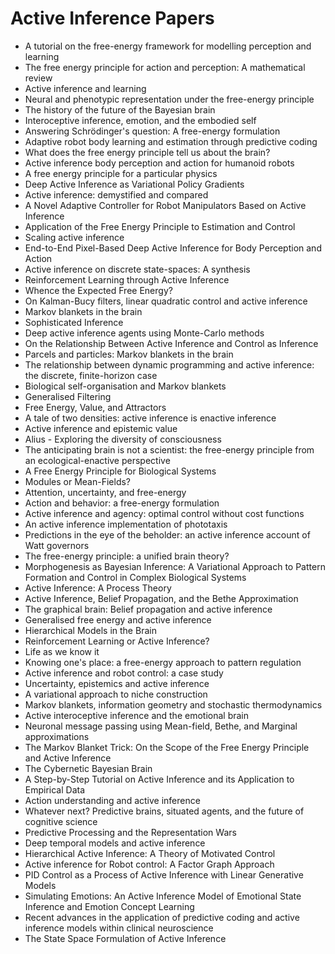 # Active Inference Papers

<ul>

                             

 <li><a target="_blank" href="https://github.com/manjunath5496/Active-Inference-Papers/blob/master/a(1).pdf" style="text-decoration:none;">A tutorial on the free-energy framework for modelling perception and learning</a></li>

 <li><a target="_blank" href="https://github.com/manjunath5496/Active-Inference-Papers/blob/master/a(2).pdf" style="text-decoration:none;">The free energy principle for action and perception: A mathematical review</a></li>

<li><a target="_blank" href="https://github.com/manjunath5496/Active-Inference-Papers/blob/master/a(3).pdf" style="text-decoration:none;">Active inference and learning</a></li>
 <li><a target="_blank" href="https://github.com/manjunath5496/Active-Inference-Papers/blob/master/a(4).pdf" style="text-decoration:none;">Neural and phenotypic representation under the free-energy principle</a></li>                              
<li><a target="_blank" href="https://github.com/manjunath5496/Active-Inference-Papers/blob/master/a(5).pdf" style="text-decoration:none;">The history of the future of the Bayesian brain</a></li>
<li><a target="_blank" href="https://github.com/manjunath5496/Active-Inference-Papers/blob/master/a(6).pdf" style="text-decoration:none;">Interoceptive inference, emotion, and
the embodied self</a></li>
 <li><a target="_blank" href="https://github.com/manjunath5496/Active-Inference-Papers/blob/master/a(7).pdf" style="text-decoration:none;">Answering Schrödinger's question: A free-energy formulation</a></li>

 <li><a target="_blank" href="https://github.com/manjunath5496/Active-Inference-Papers/blob/master/a(8).pdf" style="text-decoration:none;"> Adaptive robot body learning and estimation through predictive coding</a></li>
   <li><a target="_blank" href="https://github.com/manjunath5496/Active-Inference-Papers/blob/master/a(9).pdf" style="text-decoration:none;">What does the free energy principle tell us about the brain?</a></li>
  
   
 <li><a target="_blank" href="https://github.com/manjunath5496/Active-Inference-Papers/blob/master/a(10).pdf" style="text-decoration:none;">Active inference body perception and action for humanoid robots </a></li>                              
<li><a target="_blank" href="https://github.com/manjunath5496/Active-Inference-Papers/blob/master/a(11).pdf" style="text-decoration:none;">A free energy principle for a particular physics</a></li>
<li><a target="_blank" href="https://github.com/manjunath5496/Active-Inference-Papers/blob/master/a(12).pdf" style="text-decoration:none;">Deep Active Inference as Variational Policy Gradients</a></li>
<li><a target="_blank" href="https://github.com/manjunath5496/Active-Inference-Papers/blob/master/a(13).pdf" style="text-decoration:none;">Active inference: demystified and compared</a></li>

<li><a target="_blank" href="https://github.com/manjunath5496/Active-Inference-Papers/blob/master/a(14).pdf" style="text-decoration:none;">A Novel Adaptive Controller for Robot Manipulators Based on Active Inference</a></li>
                              
<li><a target="_blank" href="https://github.com/manjunath5496/Active-Inference-Papers/blob/master/a(15).pdf" style="text-decoration:none;">Application of the Free Energy Principle to Estimation and Control</a></li>

<li><a target="_blank" href="https://github.com/manjunath5496/Active-Inference-Papers/blob/master/a(16).pdf" style="text-decoration:none;">Scaling active inference</a></li>

  <li><a target="_blank" href="https://github.com/manjunath5496/Active-Inference-Papers/blob/master/a(17).pdf" style="text-decoration:none;">End-to-End Pixel-Based Deep Active Inference for Body Perception and Action</a></li>   
  
<li><a target="_blank" href="https://github.com/manjunath5496/Active-Inference-Papers/blob/master/a(18).pdf" style="text-decoration:none;">Active inference on discrete state-spaces: A synthesis</a></li> 

  
<li><a target="_blank" href="https://github.com/manjunath5496/Active-Inference-Papers/blob/master/a(19).pdf" style="text-decoration:none;">Reinforcement Learning through Active Inference</a></li> 

<li><a target="_blank" href="https://github.com/manjunath5496/Active-Inference-Papers/blob/master/a(20).pdf" style="text-decoration:none;">Whence the Expected Free Energy?</a></li>

<li><a target="_blank" href="https://github.com/manjunath5496/Active-Inference-Papers/blob/master/a(21).pdf" style="text-decoration:none;">On Kalman-Bucy filters, linear quadratic control and active inference</a></li>
<li><a target="_blank" href="https://github.com/manjunath5496/Active-Inference-Papers/blob/master/a(22).pdf" style="text-decoration:none;">Markov blankets in the brain</a></li> 
 <li><a target="_blank" href="https://github.com/manjunath5496/Active-Inference-Papers/blob/master/a(23).pdf" style="text-decoration:none;">Sophisticated Inference</a></li> 
 

   <li><a target="_blank" href="https://github.com/manjunath5496/Active-Inference-Papers/blob/master/a(24).pdf" style="text-decoration:none;">Deep active inference agents using Monte-Carlo methods</a></li>
 
   <li><a target="_blank" href="https://github.com/manjunath5496/Active-Inference-Papers/blob/master/a(25).pdf" style="text-decoration:none;">On the Relationship Between Active Inference and Control as Inference</a></li>                              
 <li><a target="_blank" href="https://github.com/manjunath5496/Active-Inference-Papers/blob/master/a(26).pdf" style="text-decoration:none;">Parcels and particles: Markov blankets in the brain</a></li>
 <li><a target="_blank" href="https://github.com/manjunath5496/Active-Inference-Papers/blob/master/a(27).pdf" style="text-decoration:none;">The relationship between dynamic programming and active inference: the discrete, finite-horizon case</a></li>
   
 
   <li><a target="_blank" href="https://github.com/manjunath5496/Active-Inference-Papers/blob/master/a(28).pdf" style="text-decoration:none;">Biological self-organisation and Markov blankets</a></li>
 
   <li><a target="_blank" href="https://github.com/manjunath5496/Active-Inference-Papers/blob/master/a(29).pdf" style="text-decoration:none;">Generalised Filtering </a></li>                              

  <li><a target="_blank" href="https://github.com/manjunath5496/Active-Inference-Papers/blob/master/a(30).pdf" style="text-decoration:none;">Free Energy, Value, and Attractors</a></li>
 
   <li><a target="_blank" href="https://github.com/manjunath5496/Active-Inference-Papers/blob/master/a(31).pdf" style="text-decoration:none;">A tale of two densities: active inference is enactive inference</a></li> 
    <li><a target="_blank" href="https://github.com/manjunath5496/Active-Inference-Papers/blob/master/a(32).pdf" style="text-decoration:none;">Active inference and epistemic value</a></li> 

   <li><a target="_blank" href="https://github.com/manjunath5496/Active-Inference-Papers/blob/master/a(33).pdf" style="text-decoration:none;">Alius - Exploring the diversity ​of consciousness</a></li>                              

  <li><a target="_blank" href="https://github.com/manjunath5496/Active-Inference-Papers/blob/master/a(34).pdf" style="text-decoration:none;">The anticipating brain is not a scientist: the free-energy principle from an ecological-enactive perspective</a></li> 
 
  <li><a target="_blank" href="https://github.com/manjunath5496/Active-Inference-Papers/blob/master/a(35).pdf" style="text-decoration:none;">A Free Energy Principle for Biological Systems</a></li> 

  <li><a target="_blank" href="https://github.com/manjunath5496/Active-Inference-Papers/blob/master/a(36).pdf" style="text-decoration:none;">Modules or Mean-Fields?</a></li> 
 
<li><a target="_blank" href="https://github.com/manjunath5496/Active-Inference-Papers/blob/master/a(37).pdf" style="text-decoration:none;">Attention, uncertainty, and free-energy</a></li>
 <li><a target="_blank" href="https://github.com/manjunath5496/Active-Inference-Papers/blob/master/a(38).pdf" style="text-decoration:none;">Action and behavior: a free-energy formulation</a></li>
<li><a target="_blank" href="https://github.com/manjunath5496/Active-Inference-Papers/blob/master/a(39).pdf" style="text-decoration:none;">Active inference and agency: optimal control without cost functions</a></li>
 <li><a target="_blank" href="https://github.com/manjunath5496/Active-Inference-Papers/blob/master/a(40).pdf" style="text-decoration:none;">An active inference implementation of phototaxis</a></li>                              
<li><a target="_blank" href="https://github.com/manjunath5496/Active-Inference-Papers/blob/master/a(41).pdf" style="text-decoration:none;">Predictions in the eye of the beholder: an active inference account of Watt governors</a></li>
<li><a target="_blank" href="https://github.com/manjunath5496/Active-Inference-Papers/blob/master/a(42).pdf" style="text-decoration:none;">The free-energy principle:
a unified brain theory?</a></li>
 
  <li><a target="_blank" href="https://github.com/manjunath5496/Active-Inference-Papers/blob/master/a(43).pdf" style="text-decoration:none;">Morphogenesis as Bayesian Inference: A Variational Approach to Pattern Formation and Control in Complex Biological Systems</a></li>
 <li><a target="_blank" href="https://github.com/manjunath5496/Active-Inference-Papers/blob/master/a(44).pdf" style="text-decoration:none;">Active Inference: A Process Theory</a></li>
   <li><a target="_blank" href="https://github.com/manjunath5496/Active-Inference-Papers/blob/master/a(45).pdf" style="text-decoration:none;">Active Inference, Belief Propagation, and the Bethe Approximation</a></li>  
   
<li><a target="_blank" href="https://github.com/manjunath5496/Active-Inference-Papers/blob/master/a(46).pdf" style="text-decoration:none;">The graphical brain: Belief propagation and active inference</a></li> 
                             
<li><a target="_blank" href="https://github.com/manjunath5496/Active-Inference-Papers/blob/master/a(47).pdf" style="text-decoration:none;">Generalised free energy and active inference</a></li>
<li><a target="_blank" href="https://github.com/manjunath5496/Active-Inference-Papers/blob/master/a(48).pdf" style="text-decoration:none;">Hierarchical Models in the Brain</a></li>

<li><a target="_blank" href="https://github.com/manjunath5496/Active-Inference-Papers/blob/master/a(49).pdf" style="text-decoration:none;">Reinforcement Learning or Active Inference?</a></li>
                              
<li><a target="_blank" href="https://github.com/manjunath5496/Active-Inference-Papers/blob/master/a(50).pdf" style="text-decoration:none;">Life as we know it</a></li>
<li><a target="_blank" href="https://github.com/manjunath5496/Active-Inference-Papers/blob/master/a(51).pdf" style="text-decoration:none;">Knowing one's place: a free-energy
approach to pattern regulation</a></li>
<li><a target="_blank" href="https://github.com/manjunath5496/Active-Inference-Papers/blob/master/a(52).pdf" style="text-decoration:none;">Active inference and robot control:
a case study</a></li>

<li><a target="_blank" href="https://github.com/manjunath5496/Active-Inference-Papers/blob/master/a(53).pdf" style="text-decoration:none;">Uncertainty, epistemics and active
inference</a></li>
 
<li><a target="_blank" href="https://github.com/manjunath5496/Active-Inference-Papers/blob/master/a(54).pdf" style="text-decoration:none;">A variational approach to niche
construction </a></li>

<li><a target="_blank" href="https://github.com/manjunath5496/Active-Inference-Papers/blob/master/a(55).pdf" style="text-decoration:none;">Markov blankets, information
geometry and stochastic thermodynamics</a></li>
 
  <li><a target="_blank" href="https://github.com/manjunath5496/Active-Inference-Papers/blob/master/a(56).pdf" style="text-decoration:none;">Active interoceptive inference and the emotional brain </a></li>                              

  <li><a target="_blank" href="https://github.com/manjunath5496/Active-Inference-Papers/blob/master/a(57).pdf" style="text-decoration:none;">Neuronal message passing using
Mean-field, Bethe, and Marginal approximations</a></li>
 
   <li><a target="_blank" href="https://github.com/manjunath5496/Active-Inference-Papers/blob/master/a(58).pdf" style="text-decoration:none;">The Markov Blanket Trick: On the Scope of the Free Energy Principle and Active Inference</a></li>
    <li><a target="_blank" href="https://github.com/manjunath5496/Active-Inference-Papers/blob/master/a(59).pdf" style="text-decoration:none;">The Cybernetic Bayesian Brain</a></li>
 
  <li><a target="_blank" href="https://github.com/manjunath5496/Active-Inference-Papers/blob/master/a(60).pdf" style="text-decoration:none;">A Step-by-Step Tutorial on Active Inference and its Application to Empirical Data </a></li>
 
   <li><a target="_blank" href="https://github.com/manjunath5496/Active-Inference-Papers/blob/master/a(61).pdf" style="text-decoration:none;">Action understanding and active inference</a></li>
 
   <li><a target="_blank" href="https://github.com/manjunath5496/Active-Inference-Papers/blob/master/a(62).pdf" style="text-decoration:none;">Whatever next? Predictive brains,
situated agents, and the future of cognitive science</a></li>
 
   <li><a target="_blank" href="https://github.com/manjunath5496/Active-Inference-Papers/blob/master/a(63).pdf" style="text-decoration:none;">Predictive Processing and the Representation Wars</a></li>                              

  <li><a target="_blank" href="https://github.com/manjunath5496/Active-Inference-Papers/blob/master/a(64).pdf" style="text-decoration:none;">Deep temporal models and active inference</a></li>
 
   <li><a target="_blank" href="https://github.com/manjunath5496/Active-Inference-Papers/blob/master/a(65).pdf" style="text-decoration:none;">Hierarchical Active Inference: A Theory of Motivated Control </a></li> 

   <li><a target="_blank" href="https://github.com/manjunath5496/Active-Inference-Papers/blob/master/a(66).pdf" style="text-decoration:none;">Active inference for Robot control: A Factor Graph Approach</a></li> 
 
   <li><a target="_blank" href="https://github.com/manjunath5496/Active-Inference-Papers/blob/master/a(67).pdf" style="text-decoration:none;">PID Control as a Process of Active Inference with Linear Generative Models</a></li>                              

  <li><a target="_blank" href="https://github.com/manjunath5496/Active-Inference-Papers/blob/master/a(68).pdf" style="text-decoration:none;">Simulating Emotions: An Active
Inference Model of Emotional State Inference and Emotion Concept Learning</a></li> 
 
  
   <li><a target="_blank" href="https://github.com/manjunath5496/Active-Inference-Papers/blob/master/a(69).pdf" style="text-decoration:none;">Recent advances in the application of predictive coding and active inference models within clinical neuroscience</a></li>                              

  <li><a target="_blank" href="https://github.com/manjunath5496/Active-Inference-Papers/blob/master/a(70).pdf" style="text-decoration:none;">The State Space Formulation of
Active Inference</a></li> 
  
 
 </ul>
